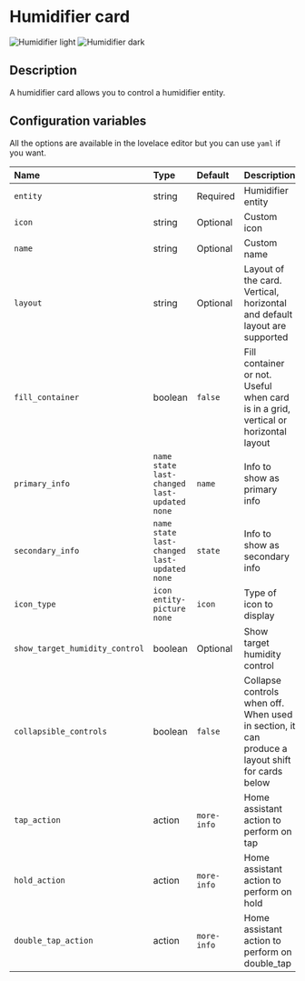 # Humidifier card

![Humidifier light](../images/humidifier-light.png)
![Humidifier dark](../images/humidifier-dark.png)

## Description

A humidifier card allows you to control a humidifier entity.

## Configuration variables

All the options are available in the lovelace editor but you can use `yaml` if you want.

| Name                           | Type                                                | Default     | Description                                                                                     |
| :----------------------------- | :-------------------------------------------------- | :---------- | :---------------------------------------------------------------------------------------------- |
| `entity`                       | string                                              | Required    | Humidifier entity                                                                               |
| `icon`                         | string                                              | Optional    | Custom icon                                                                                     |
| `name`                         | string                                              | Optional    | Custom name                                                                                     |
| `layout`                       | string                                              | Optional    | Layout of the card. Vertical, horizontal and default layout are supported                       |
| `fill_container`               | boolean                                             | `false`     | Fill container or not. Useful when card is in a grid, vertical or horizontal layout             |
| `primary_info`                 | `name` `state` `last-changed` `last-updated` `none` | `name`      | Info to show as primary info                                                                    |
| `secondary_info`               | `name` `state` `last-changed` `last-updated` `none` | `state`     | Info to show as secondary info                                                                  |
| `icon_type`                    | `icon` `entity-picture` `none`                      | `icon`      | Type of icon to display                                                                         |
| `show_target_humidity_control` | boolean                                             | Optional    | Show target humidity control                                                                    |
| `collapsible_controls`         | boolean                                             | `false`     | Collapse controls when off. When used in section, it can produce a layout shift for cards below |
| `tap_action`                   | action                                              | `more-info` | Home assistant action to perform on tap                                                         |
| `hold_action`                  | action                                              | `more-info` | Home assistant action to perform on hold                                                        |
| `double_tap_action`            | action                                              | `more-info` | Home assistant action to perform on double_tap                                                  |
